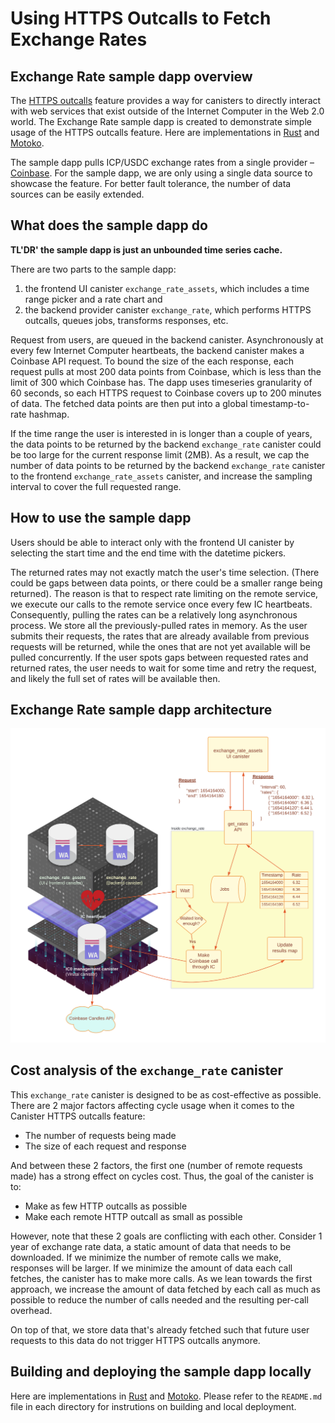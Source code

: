 # Using HTTPS Outcalls to Fetch Exchange Rates

## Exchange Rate sample dapp overview

The [HTTPS outcalls](/https-outcalls) feature provides a way for canisters to directly interact with web services that exist outside of the Internet Computer in the Web 2.0 world. The Exchange Rate sample dapp is created to demonstrate simple usage of the HTTPS outcalls feature. Here are implementations in [Rust](https://github.com/dfinity/examples/tree/master/rust/exchange_rate) and [Motoko](https://github.com/dfinity/examples/tree/master/motoko/exchange_rate).

The sample dapp pulls ICP/USDC exchange rates from a single provider – [Coinbase](https://docs.cloud.coinbase.com/exchange/reference/exchangerestapi_getproductcandles).  For the sample dapp, we are only using a single data source to showcase the feature. For better fault tolerance, the number of data sources can be easily extended.

## What does the sample dapp do

**TL'DR' the sample dapp is just an unbounded time series cache.**

There are two parts to the sample dapp:
1. the frontend UI canister `exchange_rate_assets`, which includes a time range picker and a rate chart and
2. the backend provider canister `exchange_rate`, which performs HTTPS outcalls, queues jobs, transforms responses, etc.

Request from users, are queued in the backend canister. Asynchronously at every few Internet Computer heartbeats, the backend canister
makes a Coinbase API request. To bound the size of the each response, each request pulls at most 200 data points from Coinbase, 
which is less than the limit of 300 which Coinbase has. The dapp uses timeseries granularity of 60 seconds, so each HTTPS request to
Coinbase covers up to 200 minutes of data. The fetched data points are then put into a global timestamp-to-rate hashmap.

If the time range the user is interested in is longer than a couple of years, the data points to be returned
by the backend `exchange_rate` canister could be too large for the current response limit (2MB).
As a result, we cap the number of data points to be returned by the backend `exchange_rate` canister to
the frontend `exchange_rate_assets` canister, and increase the sampling interval to cover the full requested range.

## How to use the sample dapp

Users should be able to interact only with the frontend UI canister by selecting the start time 
and the end time with the datetime pickers.

The returned rates may not exactly match the user's time selection. (There could be gaps between
data points, or there could be a smaller range being returned). The reason is that to respect rate limiting
on the remote service, we execute our calls to the remote service once every few IC heartbeats.
Consequently, pulling the rates can be a relatively long asynchronous process. We store all the
previously-pulled rates in memory. As the user submits their requests, the rates that are already
available from previous requests will be returned, while the ones that are not yet available will be
pulled concurrently. If the user spots gaps between requested rates and returned rates, the user
needs to wait for some time and retry the request, and likely the full set of rates will be available then.

## Exchange Rate sample dapp architecture
![Architecture overview diagram of the Exchange Rate dapp](_attachments/exchange_rate_arch.png)

## Cost analysis of the `exchange_rate` canister

This `exchange_rate` canister is designed to be as cost-effective as possible. There are 2 major factors
affecting cycle usage when it comes to the Canister HTTPS outcalls feature:
- The number of requests being made
- The size of each request and response

And between these 2 factors, the first one (number of remote requests made) has a strong
effect on cycles cost. Thus, the goal of the canister is to:
- Make as few HTTP outcalls as possible
- Make each remote HTTP outcall as small as possible

However, note that these 2 goals are conflicting with each other. Consider 1 year of exchange rate
data, a static amount of data that needs to be downloaded. If we minimize the number of remote calls we make,
responses will be larger. If we minimize the amount of data each call fetches, the
canister has to make more calls. As we lean towards the first approach, we
increase the amount of data fetched by each call as much as possible to reduce the number of calls needed and the resulting per-call overhead.

On top of that, we store data that's already fetched such that future user requests to this data do not trigger HTTPS outcalls anymore.


## Building and deploying the sample dapp locally
Here are implementations in [Rust](https://github.com/dfinity/examples/tree/master/rust/exchange_rate) and [Motoko](https://github.com/dfinity/examples/tree/master/motoko/exchange_rate). Please refer to the `README.md` file in each
directory for instrutions on building and local deployment.

